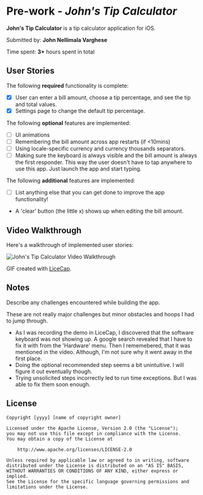 # Pre-work - *John's Tip Calculator*

**John's Tip Calculator** is a tip calculator application for iOS.

Submitted by: **John Nellimala Varghese**

Time spent: **3+** hours spent in total

## User Stories

The following **required** functionality is complete:

* [X] User can enter a bill amount, choose a tip percentage, and see the tip and total values.
* [X] Settings page to change the default tip percentage.

The following **optional** features are implemented:
* [ ] UI animations
* [ ] Remembering the bill amount across app restarts (if <10mins)
* [ ] Using locale-specific currency and currency thousands separators.
* [ ] Making sure the keyboard is always visible and the bill amount is always the first responder. This way the user doesn't have to tap anywhere to use this app. Just launch the app and start typing.

The following **additional** features are implemented:

- [ ] List anything else that you can get done to improve the app functionality!
* A 'clear' button (the little x) shows up when editing the bill amount.

## Video Walkthrough 

Here's a walkthrough of implemented user stories:

<img src='http://i.imgur.com/cWsb0x2.gif' title="John's Tip Calculator Video Walkthrough" width='' alt="John's Tip Calculator Video Walkthrough" />

GIF created with [LiceCap](http://www.cockos.com/licecap/).

## Notes

Describe any challenges encountered while building the app.

These are not really major challenges but minor obstacles and hoops I had to jump through.
* As I was recording the demo in LiceCap, I discovered that the software keyboard was not showing up. A google search revealed that I have to fix it with from the 'Hardware' menu. Then I rememebered, that it was mentioned in the video. Although, I'm not sure why it went away in the first place.
* Doing the optional recommended step seems a bit unintuitive. I will figure it out eventually though.
* Trying unsolicited steps incorrectly led to run time exceptions. But I was able to fix them soon enough.

## License

    Copyright [yyyy] [name of copyright owner]

    Licensed under the Apache License, Version 2.0 (the "License");
    you may not use this file except in compliance with the License.
    You may obtain a copy of the License at

        http://www.apache.org/licenses/LICENSE-2.0

    Unless required by applicable law or agreed to in writing, software
    distributed under the License is distributed on an "AS IS" BASIS,
    WITHOUT WARRANTIES OR CONDITIONS OF ANY KIND, either express or implied.
    See the License for the specific language governing permissions and
    limitations under the License.